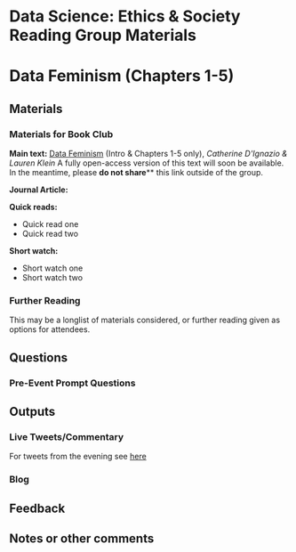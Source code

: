 Data Science: Ethics & Society Reading Group Materials
================

# Data Feminism (Chapters 1-5)

## Materials

### Materials for Book Club

__Main text:__ [Data Feminism](https://t.co/1GwGepuRC2?amp=1) (Intro & Chapters
1-5 only), _Catherine D'Ignazio & Lauren Klein_
A fully open-access version of this text will soon be available. In the
meantime, please **do not share**** this link outside of the group.

__Journal Article:__

__Quick reads:__
* Quick read one
* Quick read two

__Short watch:__
* Short watch one
* Short watch two

### Further Reading

This may be a longlist of materials considered, or further reading given
as options for attendees.

## Questions

### Pre-Event Prompt Questions

## Outputs

### Live Tweets/Commentary

For tweets from the evening see [here](https://twitter.com/search?q=(%23govbookclub%20OR%20%23govethicsbookclub)%20until%3A2020-07-29%20since%3A2020-07-24&src=typed_query&f=live)

### Blog

## Feedback

## Notes or other comments
